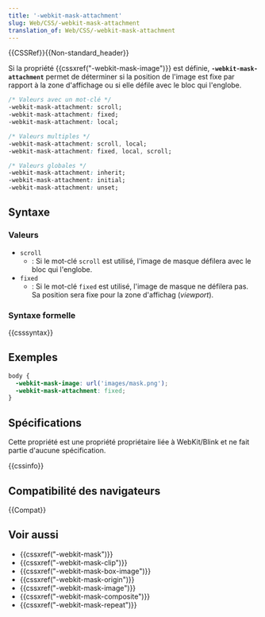 ```yaml
---
title: '-webkit-mask-attachment'
slug: Web/CSS/-webkit-mask-attachment
translation_of: Web/CSS/-webkit-mask-attachment
---
```


{{CSSRef}}{{Non-standard_header}}

Si la propriété {{cssxref("-webkit-mask-image")}} est définie, **`-webkit-mask-attachment`** permet de déterminer si la position de l'image est fixe par rapport à la zone d'affichage ou si elle défile avec le bloc qui l'englobe.

```css
/* Valeurs avec un mot-clé */
-webkit-mask-attachment: scroll;
-webkit-mask-attachment: fixed;
-webkit-mask-attachment: local;

/* Valeurs multiples */
-webkit-mask-attachment: scroll, local;
-webkit-mask-attachment: fixed, local, scroll;

/* Valeurs globales */
-webkit-mask-attachment: inherit;
-webkit-mask-attachment: initial;
-webkit-mask-attachment: unset;
```

## Syntaxe

### Valeurs

- `scroll`
  - : Si le mot-clé `scroll` est utilisé, l'image de masque défilera avec le bloc qui l'englobe.
- `fixed`
  - : Si le mot-clé `fixed` est utilisé, l'image de masque ne défilera pas. Sa position sera fixe pour la zone d'affichag (_viewport_).

### Syntaxe formelle

{{csssyntax}}

## Exemples

```css
body {
  -webkit-mask-image: url('images/mask.png');
  -webkit-mask-attachment: fixed;
}
```

## Spécifications

Cette propriété est une propriété propriétaire liée à WebKit/Blink et ne fait partie d'aucune spécification.

{{cssinfo}}

## Compatibilité des navigateurs

{{Compat}}

## Voir aussi

- {{cssxref("-webkit-mask")}}
- {{cssxref("-webkit-mask-clip")}}
- {{cssxref("-webkit-mask-box-image")}}
- {{cssxref("-webkit-mask-origin")}}
- {{cssxref("-webkit-mask-image")}}
- {{cssxref("-webkit-mask-composite")}}
- {{cssxref("-webkit-mask-repeat")}}
